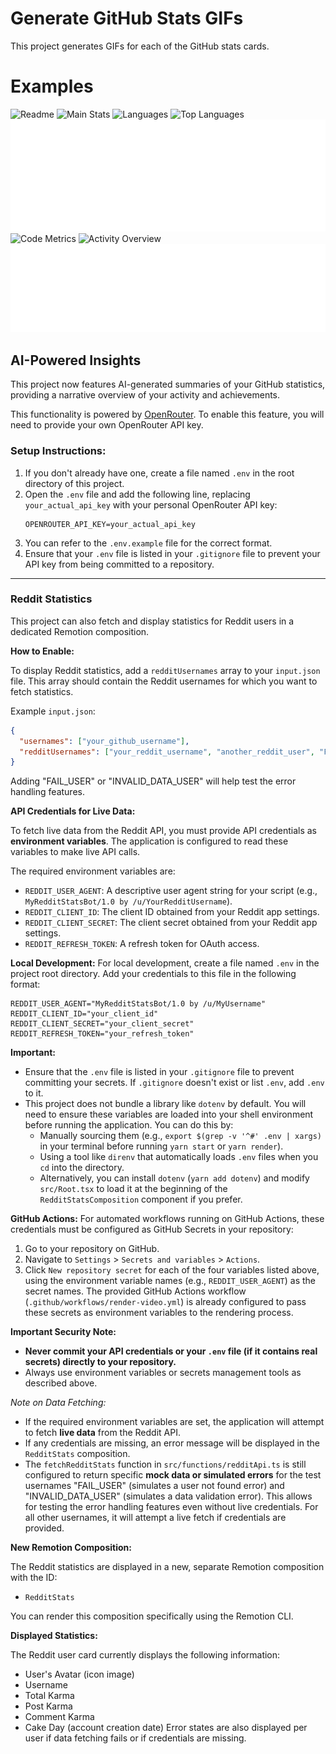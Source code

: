 # Generate GitHub Stats GIFs

This project generates GIFs for each of the GitHub stats cards.

# Examples

![Readme](./out/readme.gif)
![Main Stats](./out/main-stats.gif)
![Languages](./out/languages.gif)
![Top Languages](./out/top-languages.gif)
![Issue Tracking](./out/issue-tracking.gif)
![Code Metrics](./out/code-metrics.gif)
![Activity Overview](./out/activity-overview.gif)
![Commit Streak](./out/commit-streak.gif)

## AI-Powered Insights

This project now features AI-generated summaries of your GitHub statistics, providing a narrative overview of your activity and achievements.

This functionality is powered by [OpenRouter](https://openrouter.ai/). To enable this feature, you will need to provide your own OpenRouter API key.

### Setup Instructions:

1.  If you don't already have one, create a file named `.env` in the root directory of this project.
2.  Open the `.env` file and add the following line, replacing `your_actual_api_key` with your personal OpenRouter API key:
    ```
    OPENROUTER_API_KEY=your_actual_api_key
    ```
3.  You can refer to the `.env.example` file for the correct format.
4.  Ensure that your `.env` file is listed in your `.gitignore` file to prevent your API key from being committed to a repository.

---

### Reddit Statistics

This project can also fetch and display statistics for Reddit users in a dedicated Remotion composition.

**How to Enable:**

To display Reddit statistics, add a `redditUsernames` array to your `input.json` file. This array should contain the Reddit usernames for which you want to fetch statistics.

Example `input.json`:
```json
{
  "usernames": ["your_github_username"],
  "redditUsernames": ["your_reddit_username", "another_reddit_user", "FAIL_USER", "INVALID_DATA_USER"]
}
```
Adding "FAIL_USER" or "INVALID_DATA_USER" will help test the error handling features.

**API Credentials for Live Data:**

To fetch live data from the Reddit API, you must provide API credentials as **environment variables**. The application is configured to read these variables to make live API calls.

The required environment variables are:
*   `REDDIT_USER_AGENT`: A descriptive user agent string for your script (e.g., `MyRedditStatsBot/1.0 by /u/YourRedditUsername`).
*   `REDDIT_CLIENT_ID`: The client ID obtained from your Reddit app settings.
*   `REDDIT_CLIENT_SECRET`: The client secret obtained from your Reddit app settings.
*   `REDDIT_REFRESH_TOKEN`: A refresh token for OAuth access.

**Local Development:**
For local development, create a file named `.env` in the project root directory. Add your credentials to this file in the following format:
```
REDDIT_USER_AGENT="MyRedditStatsBot/1.0 by /u/MyUsername"
REDDIT_CLIENT_ID="your_client_id"
REDDIT_CLIENT_SECRET="your_client_secret"
REDDIT_REFRESH_TOKEN="your_refresh_token"
```
**Important:**
*   Ensure that the `.env` file is listed in your `.gitignore` file to prevent committing your secrets. If `.gitignore` doesn't exist or list `.env`, add `.env` to it.
*   This project does not bundle a library like `dotenv` by default. You will need to ensure these variables are loaded into your shell environment before running the application. You can do this by:
    *   Manually sourcing them (e.g., `export $(grep -v '^#' .env | xargs)` in your terminal before running `yarn start` or `yarn render`).
    *   Using a tool like `direnv` that automatically loads `.env` files when you `cd` into the directory.
    *   Alternatively, you can install `dotenv` (`yarn add dotenv`) and modify `src/Root.tsx` to load it at the beginning of the `RedditStatsComposition` component if you prefer.

**GitHub Actions:**
For automated workflows running on GitHub Actions, these credentials must be configured as GitHub Secrets in your repository:
1.  Go to your repository on GitHub.
2.  Navigate to `Settings` > `Secrets and variables` > `Actions`.
3.  Click `New repository secret` for each of the four variables listed above, using the environment variable names (e.g., `REDDIT_USER_AGENT`) as the secret names.
The provided GitHub Actions workflow (`.github/workflows/render-video.yml`) is already configured to pass these secrets as environment variables to the rendering process.

**Important Security Note:**
*   **Never commit your API credentials or your `.env` file (if it contains real secrets) directly to your repository.**
*   Always use environment variables or secrets management tools as described above.

*Note on Data Fetching:*
*   If the required environment variables are set, the application will attempt to fetch **live data** from the Reddit API.
*   If any credentials are missing, an error message will be displayed in the `RedditStats` composition.
*   The `fetchRedditStats` function in `src/functions/redditApi.ts` is still configured to return specific **mock data or simulated errors** for the test usernames "FAIL_USER" (simulates a user not found error) and "INVALID_DATA_USER" (simulates a data validation error). This allows for testing the error handling features even without live credentials. For all other usernames, it will attempt a live fetch if credentials are provided.

**New Remotion Composition:**

The Reddit statistics are displayed in a new, separate Remotion composition with the ID:
*   `RedditStats`

You can render this composition specifically using the Remotion CLI.

**Displayed Statistics:**

The Reddit user card currently displays the following information:
*   User's Avatar (icon image)
*   Username
*   Total Karma
*   Post Karma
*   Comment Karma
*   Cake Day (account creation date)
Error states are also displayed per user if data fetching fails or if credentials are missing.
